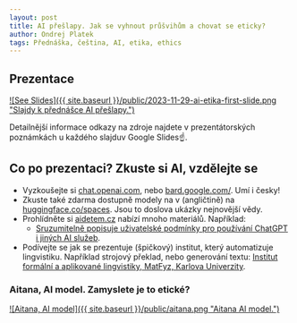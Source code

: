 ```yaml
---
layout: post
title: AI přešlapy. Jak se vyhnout průšvihům a chovat se eticky?
author: Ondrej Platek
tags: Přednáška, čeština, AI, etika, ethics 
---
```




## Prezentace 
[![See Slides]({{ site.baseurl }}/public/2023-11-29-ai-etika-first-slide.png "Slajdy k přednášce AI
přešlapy.")](https://docs.google.com/presentation/d/1NRZ860g7AUce9xL1XpDucEhnPBFc1y6Ei6hj8gUy8o8/edit?usp=sharing)

Detailnější informace odkazy na zdroje najdete v prezentátorských poznámkách u každého slajduv Google Slides☝️.


## Co po prezentaci? Zkuste si AI, vzdělejte se 
- Vyzkoušejte si [chat.openai.com](https://chat.openai.com), nebo [bard.google.com/](https://bard.google.com/). Umí i česky!
- Zkuste také zdarma dostupně modely na v (angličtině) na [huggingface.co/spaces](https://huggingface.co/spaces). Jsou to doslova ukázky nejnovější vědy.
- Prohlídněte si [aidetem.cz](https://aidetem.cz) nabízí mnoho materiálů. Například:
  - [Sruzumitelně popisuje uživatelské podmínky pro používání ChatGPT i jiných AI služeb](https://aidetem.cz/skoleni-cast-2-ai-do-skolnich-lavic/#ai-pravni-aspekty).
- Podívejte se jak se prezentuje (špičkový) institut, který automatizuje lingvistiku. Například strojový překlad, nebo generování textu: [Institut formální a aplikované lingvistiky, MatFyz, Karlova Univerzity](https://ufal.mff.cuni.cz/).

### Aitana, AI model. Zamyslete je to etické?
[![Aitana, AI model]({{ site.baseurl }}/public/aitana.png "Aitana AI model.")](https://www.euronews.com/next/2023/11/22/meet-the-first-spanish-ai-model-earning-up-to-10000-per-month)
